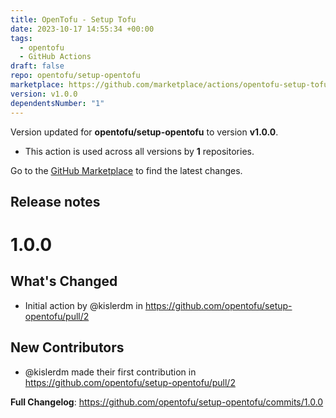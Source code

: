 ```yaml
---
title: OpenTofu - Setup Tofu
date: 2023-10-17 14:55:34 +00:00
tags:
  - opentofu
  - GitHub Actions
draft: false
repo: opentofu/setup-opentofu
marketplace: https://github.com/marketplace/actions/opentofu-setup-tofu
version: v1.0.0
dependentsNumber: "1"
---
```



Version updated for **opentofu/setup-opentofu** to version **v1.0.0**.
- This action is used across all versions by **1** repositories.

Go to the [GitHub Marketplace](https://github.com/marketplace/actions/opentofu-setup-tofu) to find the latest changes.

## Release notes

# 1.0.0

## What's Changed
* Initial action by @kislerdm in https://github.com/opentofu/setup-opentofu/pull/2

## New Contributors
* @kislerdm made their first contribution in https://github.com/opentofu/setup-opentofu/pull/2

**Full Changelog**: https://github.com/opentofu/setup-opentofu/commits/1.0.0
